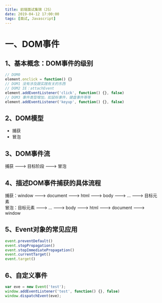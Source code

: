 ```yaml
---
title: 前端面试集锦（JS）
date: 2019-04-12 17:00:00
tags: [面试, Javascript]
---
```


# 一、DOM事件
## 1、基本概念：DOM事件的级别
```js
// DOM0
element.onclick = function() {}
// DOM1 没有涉及跟实践有关的东西
// DOM2 IE：attachEvent
element.addEventListener('click', function() {}, false)
// DOM3 事件类型增加，如鼠标事件，键盘事件等等
element.addEventListener('keyup', function() {}, false)
```

## 2、DOM模型
- 捕获
- 冒泡

## 3、DOM事件流
捕获 ---> 目标阶段 ---> 冒泡

## 4、描述DOM事件捕获的具体流程
捕获：window ---> document ---> html ---> body ---> ... ---> 目标元素  
冒泡：目标元素 ---> ... ---> body ---> html ---> document ---> window

## 5、Event对象的常见应用
```js
event.preventDefault()
event.stopPropagation()
event.stopImmediatePropagation()
event.currentTarget()
event.target()
```

## 6、自定义事件
```js
var eve = new Event('test');
window.addEventListener('test', function() {}, false)
window.dispatchEvent(eve);
```